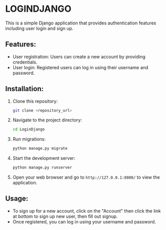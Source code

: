 # LOGINDJANGO

This is a simple Django application that provides authentication features including user login and sign up.

## Features:
- User registration: Users can create a new account by providing credentials.
- User login: Registered users can log in using their username and password.

## Installation:
1. Clone this repository:
    ```bash
    git clone <repository_url>
    ```

2. Navigate to the project directory:
    ```bash
    cd LoginDjango
    ```

3. Run migrations:
    ```bash
    python manage.py migrate
    ```

4. Start the development server:
    ```bash
    python manage.py runserver
    ```

5. Open your web browser and go to `http://127.0.0.1:8000/` to view the application.

## Usage:
- To sign up for a new account, click on the "Account" then click the link at bottom to sign up new user, then fill out signup.
- Once registered, you can log in using your username and password.
